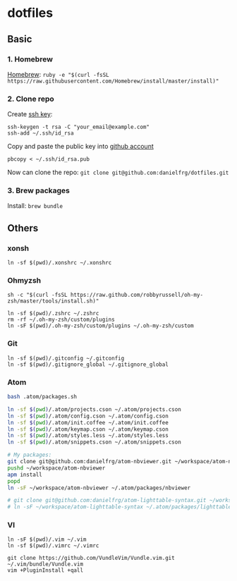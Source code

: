 # dotfiles

## Basic

### 1. Homebrew

[Homebrew](http://brew.sh/): `ruby -e "$(curl -fsSL https://raw.githubusercontent.com/Homebrew/install/master/install)"`

### 2. Clone repo

Create [ssh key](https://help.github.com/articles/generating-ssh-keys):

```
ssh-keygen -t rsa -C "your_email@example.com"
ssh-add ~/.ssh/id_rsa
```

Copy and paste the public key into [github account](https://github.com/settings/ssh)
```
pbcopy < ~/.ssh/id_rsa.pub
```

Now can clone the repo: `git clone git@github.com:danielfrg/dotfiles.git`

### 3. Brew packages

Install: `brew bundle`

## Others

### xonsh

```
ln -sf $(pwd)/.xonshrc ~/.xonshrc
```

### Ohmyzsh

```
sh -c "$(curl -fsSL https://raw.github.com/robbyrussell/oh-my-zsh/master/tools/install.sh)"

ln -sf $(pwd)/.zshrc ~/.zshrc
rm -rf ~/.oh-my-zsh/custom/plugins
ln -sF $(pwd)/.oh-my-zsh/custom/plugins ~/.oh-my-zsh/custom
```

### Git

```
ln -sf $(pwd)/.gitconfig ~/.gitconfig
ln -sf $(pwd)/.gitignore_global ~/.gitignore_global
```

### Atom

```bash
bash .atom/packages.sh

ln -sf $(pwd)/.atom/projects.cson ~/.atom/projects.cson
ln -sf $(pwd)/.atom/config.cson ~/.atom/config.cson
ln -sf $(pwd)/.atom/init.coffee ~/.atom/init.coffee
ln -sf $(pwd)/.atom/keymap.cson ~/.atom/keymap.cson
ln -sf $(pwd)/.atom/styles.less ~/.atom/styles.less
ln -sf $(pwd)/.atom/snippets.cson ~/.atom/snippets.cson

# My packages:
git clone git@github.com:danielfrg/atom-nbviewer.git ~/workspace/atom-nbviewer
pushd ~/workspace/atom-nbviewer
apm install
popd
ln -sF ~/workspace/atom-nbviewer ~/.atom/packages/nbviewer

# git clone git@github.com:danielfrg/atom-lighttable-syntax.git ~/workspace/atom-lighttable-syntax
# ln -sF ~/workspace/atom-lighttable-syntax ~/.atom/packages/lighttable-syntax
```

### VI

```
ln -sF $(pwd)/.vim ~/.vim
ln -sf $(pwd)/.vimrc ~/.vimrc

git clone https://github.com/VundleVim/Vundle.vim.git ~/.vim/bundle/Vundle.vim
vim +PluginInstall +qall
```
